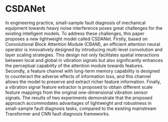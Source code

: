 # CSDANet

In engineering practice, small-sample fault diagnosis of mechanical equipment towards heavy noise interference poses great challenges for the existing intelligent models. To address these challenges, this paper proposes a new lightweight model called CSDANet. Firstly, based on Convolutional Block Attention Module (CBAM), an efficient attention neural operator is innovatively designed by introducing multi-level convolution and layer scaling strategies. This design not only facilitates spatial interactions between local and global in vibration signals but also significantly enhances the perceptual capability of the attention module towards features. Secondly, a feature channel with long-term memory capability is designed to counteract the adverse effects of information loss, and this channel allows the model to preserve and extract richer feature information. Finally, a vibration signal feature extractor is proposed to obtain different scale feature mappings from the original one-dimensional vibration sensor signals. The results of two experiments demonstrate that the proposed approach accommodates advantages of lightweight and robustness in small-sample fault diagnosis tasks, compared to the existing mainstream Transformer and CNN fault diagnosis frameworks.

